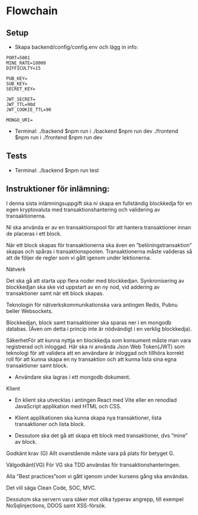 # Flowchain

## Setup

- Skapa backend/config/config.env och lägg in info:

```
PORT=5001
MINE_RATE=10000
DIFFICULTY=15

PUB_KEY=
SUB_KEY=
SECRET_KEY=

JWT_SECRET=
JWT_TTL=90d
JWT_COOKIE_TTL=90

MONGO_URI=
```

- Terminal:
  ./backend $npm run i
  ./backend $npm run dev
  ./frontend $npm run i
  ./frontend $npm run dev

## Tests

- Terminal:
  ./backend $npm run test

## Instruktioner för inlämning:

I denna sista inlämningsuppgift ska ni skapa en fullständig blockkedja för en egen kryptovaluta med transaktionshantering och validering av transaktionerna.

Ni ska använda er av en transaktionspool för att hantera transaktioner innan de placeras i ett block.

När ett block skapas för transaktionerna ska även en ”belöningstransaktion” skapas och spåras i transaktionspoolen.
Transaktionerna måste valideras så att de följer de regler som vi gått igenom under lektionerna.

Nätverk

Det ska gå att starta upp flera noder med blockkedjan. Synkronisering av blockkedjan ska ske vid uppstart av en ny nod, vid addering av transaktioner samt när ett block skapas.

Teknologin för nätverkskommunikationska vara antingen Redis, Pubnu beller Websockets.

Blockkedjan, block samt transaktioner ska sparas ner i en mongodb databas.
(Även om detta i princip inte är nödvändigt i en verklig blockkedja).

SäkerhetFör att kunna nyttja en blockkedja som konsument måste man vara registrerad och inloggad. Här ska ni använda Json Web Token(JWT) som teknologi för att validera att en användare är inloggad och tillhöra korrekt roll för att kunna skapa en ny transaktion och att kunna lista sina egna transaktioner samt block.

- Användare ska lagras i ett mongodb dokument.

Klient

- En klient ska utvecklas i antingen React med Vite eller en renodlad JavaScript applikation med HTML och CSS.

- Klient applikationen ska kunna skapa nya transaktioner, lista transaktioner och lista block.

- Dessutom ska det gå att skapa ett block med transaktioner, dvs ”mine” av block.

Godkänt krav (G)
Allt ovanstående måste vara på plats för betyget G.

Välgodkänt(VG)
För VG ska TDD användas för transaktionshanteringen.

Alla ”Best practices”som vi gått igenom under kursens gång ska användas.

Det vill säga Clean Code, SOC, MVC.

Dessutom ska servern vara säker mot olika typerav angrepp, till exempel NoSqlinjections, DDOS samt XSS-försök.
